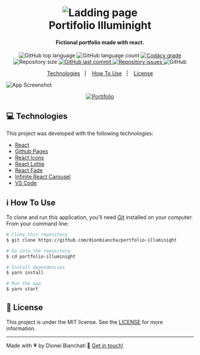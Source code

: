 <h1 align="center">
    <img alt="Ladding page" src="https://res.cloudinary.com/dionbiancha/image/upload/v1610932095/github/ww_f1lw4f.png" />
    <br>
    Portifolio Illuminight
</h1>

<h4 align="center">
  Fictional portfolio made with react.
</h4>
<p align="center">
  <img alt="GitHub top language" src="https://img.shields.io/github/languages/top/dionbiancha/portfolio-illuminight.svg">

  <img alt="GitHub language count" src="https://img.shields.io/github/languages/count/dionbiancha/portfolio-illuminight.svg">

  <a href="https://www.codacy.com/app/dionbiancha/portfolio-illuminight?utm_source=github.com&amp;utm_medium=referral&amp;utm_content=dionbiancha/portfolio-illuminight&amp;utm_campaign=Badge_Grade">
    <img alt="Codacy grade" src="https://img.shields.io/codacy/grade/1b577a07dda843aba09f4bc55d1af8fc.svg">
  </a>

  <img alt="Repository size" src="https://img.shields.io/github/repo-size/dionbiancha/portfolio-illuminight.svg">
  <a href="https://github.com/dionbiancha/portfolio-illuminight/commits/master">
    <img alt="GitHub last commit" src="https://img.shields.io/github/last-commit/dionbiancha/portfolio-illuminight.svg">
  </a>

  <a href="https://github.com/dionbiancha/portfolio-illuminight/issues">
    <img alt="Repository issues" src="https://img.shields.io/github/issues/dionbiancha/portfolio-illuminight.svg">
  </a>

  <img alt="GitHub" src="https://img.shields.io/github/license/dionbiancha/portfolio-illuminight.svg">
</p>

<p align="center">
  <a href="#computer-technologies">Technologies</a>&nbsp;&nbsp;&nbsp;|&nbsp;&nbsp;&nbsp;
  <a href="#information_source-how-to-use">How To Use</a>&nbsp;&nbsp;&nbsp;|&nbsp;&nbsp;&nbsp;
  <a href="#memo-license">License</a>
</p>

![App Screenshot](https://res.cloudinary.com/dionbiancha/image/upload/v1610932418/github/tt_c7ngth.gif)
<p align="center">
  <a href="https://dionbiancha.github.io/portfolio-illuminight/" target="_blank">
    <img alt="Portifolio" src="https://res.cloudinary.com/dionbiancha/image/upload/v1610500435/github/view_on_github_n2rq43.png">
  </a>
</p>

## :computer: Technologies

This project was developed with the following technologies:

-  [React][react]
-  [Github Pages][ghpages]
-  [React Icons][reacticons]
-  [React Lottie][reactlottie]
-  [React Fade][reactfade]
-  [Infinite React Carousel][infinitereactcarousel]
-  [VS Code][vc]

## :information_source: How To Use

To clone and run this application, you'll need [Git](https://git-scm.com) installed on your computer. From your command line:

```bash
# Clone this repository
$ git clone https://github.com/dionbiancha/portfolio-illuminight

# Go into the repository
$ cd portfolio-illuminight

# Install dependencies
$ yarn install

# Run the app
$ yarn start
```

## :memo: License
This project is under the MIT license. See the [LICENSE](https://github.com/dionbiancha/portfolio-illuminight/blob/master/LICENSE) for more information.

---

Made with :heartpulse: by Dionei Bianchati :wave: [Get in touch!](https://www.linkedin.com/in/dionbiancha/)


[vc]: https://code.visualstudio.com/
[ghpages]: https://www.npmjs.com/package/gh-pages
[reactfade]: https://www.npmjs.com/package/react-fade
[infinitereactcarousel]: https://www.npmjs.com/package/infinite-react-carousel
[reacticons]: https://react-icons.github.io/react-icons/
[reactlottie]: https://lottiefiles.com/
[react]: https://pt-br.reactjs.org/

